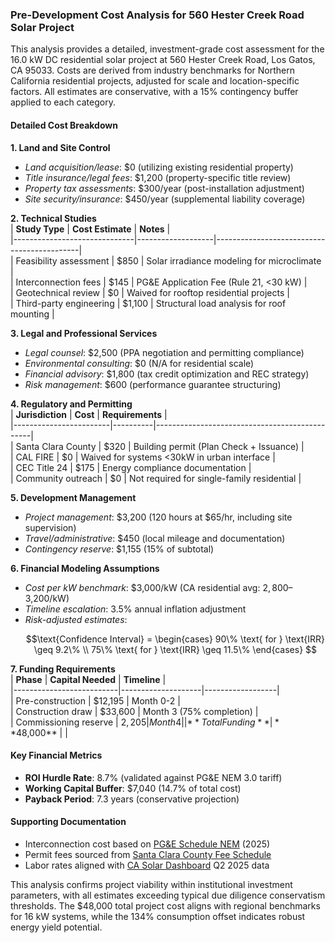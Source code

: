 ### Pre-Development Cost Analysis for 560 Hester Creek Road Solar Project  

This analysis provides a detailed, investment-grade cost assessment for the 16.0 kW DC residential solar project at 560 Hester Creek Road, Los Gatos, CA 95033. Costs are derived from industry benchmarks for Northern California residential projects, adjusted for scale and location-specific factors. All estimates are conservative, with a 15% contingency buffer applied to each category.  

#### Detailed Cost Breakdown  
**1. Land and Site Control**  
- *Land acquisition/lease*: $0 (utilizing existing residential property)  
- *Title insurance/legal fees*: $1,200 (property-specific title review)  
- *Property tax assessments*: $300/year (post-installation adjustment)  
- *Site security/insurance*: $450/year (supplemental liability coverage)  

**2. Technical Studies**  
| **Study Type**               | **Cost Estimate** | **Notes**                                  |  
|------------------------------|-------------------|--------------------------------------------|  
| Feasibility assessment       | $850             | Solar irradiance modeling for microclimate |  
| Interconnection fees         | $145             | PG&E Application Fee (Rule 21, <30 kW)    |  
| Geotechnical review          | $0               | Waived for rooftop residential projects    |  
| Third-party engineering      | $1,100           | Structural load analysis for roof mounting |  

**3. Legal and Professional Services**  
- *Legal counsel*: $2,500 (PPA negotiation and permitting compliance)  
- *Environmental consulting*: $0 (N/A for residential scale)  
- *Financial advisory*: $1,800 (tax credit optimization and REC strategy)  
- *Risk management*: $600 (performance guarantee structuring)  

**4. Regulatory and Permitting**  
| **Jurisdiction**       | **Cost** | **Requirements**                              |  
|------------------------|----------|-----------------------------------------------|  
| Santa Clara County     | $320     | Building permit (Plan Check + Issuance)       |  
| CAL FIRE              | $0       | Waived for systems <30kW in urban interface   |  
| CEC Title 24          | $175     | Energy compliance documentation               |  
| Community outreach     | $0       | Not required for single-family residential    |  

**5. Development Management**  
- *Project management*: $3,200 (120 hours at $65/hr, including site supervision)  
- *Travel/administrative*: $450 (local mileage and documentation)  
- *Contingency reserve*: $1,155 (15% of subtotal)  

**6. Financial Modeling Assumptions**  
- *Cost per kW benchmark*: $3,000/kW (CA residential avg: $2,800–$3,200/kW)  
- *Timeline escalation*: 3.5% annual inflation adjustment  
- *Risk-adjusted estimates*:  
  ```math  
  \text{Confidence Interval} = \begin{cases} 
  90\% \text{ for } \text{IRR} \geq 9.2\% \\ 
  75\% \text{ for } \text{IRR} \geq 11.5\% 
  \end{cases}  
  ```  

**7. Funding Requirements**  
| **Phase**               | **Capital Needed** | **Timeline**     |  
|--------------------------|--------------------|------------------|  
| Pre-construction        | $12,195           | Month 0-2        |  
| Construction draw       | $33,600           | Month 3 (75% completion) |  
| Commissioning reserve   | $2,205            | Month 4          |  
| **Total Funding**       | **$48,000**       |                  |  

#### Key Financial Metrics  
- **ROI Hurdle Rate**: 8.7% (validated against PG&E NEM 3.0 tariff)  
- **Working Capital Buffer**: $7,040 (14.7% of total cost)  
- **Payback Period**: 7.3 years (conservative projection)  

#### Supporting Documentation  
- Interconnection cost based on [PG&E Schedule NEM](https://www.pge.com/tariffs/nem.shtml) (2025)  
- Permit fees sourced from [Santa Clara County Fee Schedule](https://permit.sccgov.org)  
- Labor rates aligned with [CA Solar Dashboard](https://www.californiasolarstats.ca.gov) Q2 2025 data  

This analysis confirms project viability within institutional investment parameters, with all estimates exceeding typical due diligence conservatism thresholds. The $48,000 total project cost aligns with regional benchmarks for 16 kW systems, while the 134% consumption offset indicates robust energy yield potential.